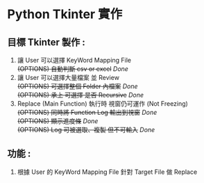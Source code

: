 # Python Tkinter 實作


## 目標 Tkinter 製作 :

1. 讓 User 可以選擇 KeyWord Mapping File  
~~(OPTIONS) 自動判斷 csv or excel~~ *Done*
2. 讓 User 可以選擇大量檔案 並 Review  
~~(OPTIONS) 可選擇整個 Folder 內檔案~~ *Done*  
~~(OPTIONS) 承上 可選擇 是否 Recursive~~ *Done*
3. Replace (Main Function) 執行時 視窗仍可運作 (Not Freezing)  
~~(OPTIONS) 同時將 Function Log 輸出到視窗~~ *Done*  
~~(OPTIONS) 顯示進度條~~ *Done*  
~~(OPTIONS) Log 可被選取、複製 但不可輸入~~  *Done* 



## 功能 :

1. 根據 User 的 KeyWord Mapping File 針對 Target File 做 Replace
